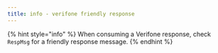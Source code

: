 ```yaml
---
title: info - verifone friendly response
---
```


{% hint style="info" %}
When consuming a Verifone response, check `RespMsg` for a friendly response message.
{% endhint %}

